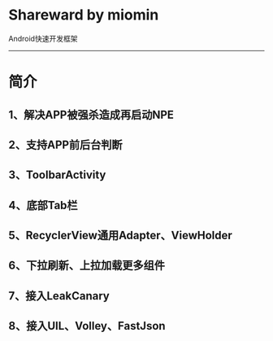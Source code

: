 # Shareward by miomin
Android快速开发框架

-------------------

# 简介

## 1、解决APP被强杀造成再启动NPE

## 2、支持APP前后台判断

## 3、ToolbarActivity

## 4、底部Tab栏

## 5、RecyclerView通用Adapter、ViewHolder

## 6、下拉刷新、上拉加载更多组件

## 7、接入LeakCanary

## 8、接入UIL、Volley、FastJson
